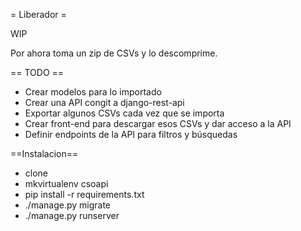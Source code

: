 = Liberador =

WIP

Por ahora toma un zip de CSVs y lo descomprime.

== TODO ==
* Crear modelos para lo importado
* Crear una API congit a django-rest-api
* Exportar algunos CSVs cada vez que se importa
* Crear front-end para descargar esos CSVs y dar acceso a la API
* Definir endpoints de la API para filtros y búsquedas


==Instalacion==

* clone
* mkvirtualenv csoapi
* pip install -r requirements.txt
* ./manage.py migrate
* ./manage.py runserver
